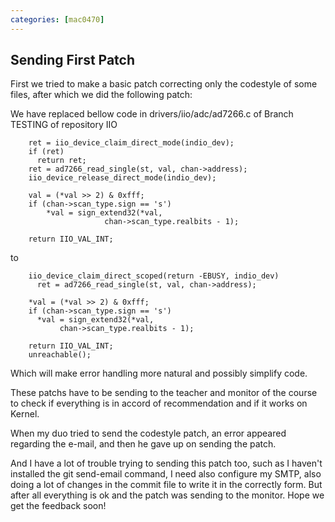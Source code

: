 ```yaml
---
categories: [mac0470]
---
```


## Sending First Patch

First we tried to make a basic patch correcting only the codestyle of some files, after which we did the following patch:

We have replaced bellow code in drivers/iio/adc/ad7266.c of Branch TESTING of repository IIO
```tsql
    ret = iio_device_claim_direct_mode(indio_dev);
    if (ret)
      return ret;
    ret = ad7266_read_single(st, val, chan->address);
    iio_device_release_direct_mode(indio_dev);
    
    val = (*val >> 2) & 0xfff;
    if (chan->scan_type.sign == 's')
    	*val = sign_extend32(*val,
    			     chan->scan_type.realbits - 1);
    
    return IIO_VAL_INT;
```
to
```
    iio_device_claim_direct_scoped(return -EBUSY, indio_dev)
      ret = ad7266_read_single(st, val, chan->address);
    
    *val = (*val >> 2) & 0xfff;
    if (chan->scan_type.sign == 's')
      *val = sign_extend32(*val,
           chan->scan_type.realbits - 1);
    
    return IIO_VAL_INT;
    unreachable();
```
Which will make error handling more natural and possibly simplify code.

These patchs have to be sending to the teacher and monitor of the course to check if everything is in accord of recommendation and if it works on Kernel.

When my duo tried to send the codestyle patch, an error appeared regarding the e-mail, and then he gave up on sending the patch.

And I have a lot of trouble trying to sending this patch too, such as I haven't installed the git send-email command, I need also configure my SMTP, also doing a lot of changes in the commit file to write it in the correctly form. But after all everything is ok and the patch was sending to the monitor. Hope we get the feedback soon!

